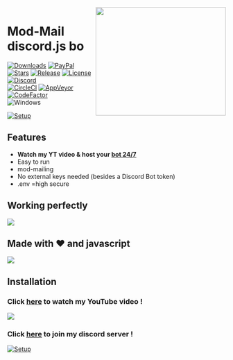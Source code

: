 <img align="right" src="https://github.com/mrmotchy/stuff/blob/main/District%2074.png?raw=true" height="250" width="300">

# Mod-Mail discord.js bo

[![Downloads](https://img.shields.io/github/downloads/jagrosh/MusicBot/total.svg)](https://discord.gg/9ZrzNkzeN4)
[![PayPal](https://img.shields.io/badge/donate-PayPal-104098.svg?style=plastic&logo=PayPal)](https://paypal.me/mrmotchy)
[![Stars](https://img.shields.io/github/stars/jagrosh/MusicBot.svg)](https://discord.gg/9ZrzNkzeN4)
[![Release](https://img.shields.io/github/release/jagrosh/MusicBot.svg)](https://discord.gg/9ZrzNkzeN4)
[![License](https://img.shields.io/github/license/jagrosh/MusicBot.svg)](https://discord.gg/9ZrzNkzeN4)
[![Discord](https://discordapp.com/api/guilds/147698382092238848/widget.png)](https://dsc.gg/dst74)<br>
[![CircleCI](https://img.shields.io/circleci/project/github/jagrosh/MusicBot/master.svg)](https://discord.gg/9ZrzNkzeN4)
[![AppVeyor](https://ci.appveyor.com/api/projects/status/gdu6nyte5psj6xfk/branch/master?svg=true)](https://discord.gg/9ZrzNkzeN4)
[![CodeFactor](https://www.codefactor.io/repository/github/jagrosh/musicbot/badge)](https://discord.gg/9ZrzNkzeN4)
<br>![Windows](https://github.com/danielkrupinski/Osiris/workflows/Windows/badge.svg?branch=master&event=push)

[![Setup](http://i.imgur.com/VvXYp5j.png)](https://www.youtube.com/channel/UCmkPzf-eAJsiuCh-5kz4Abw)

## Features
  * **Watch my YT video & host your [bot 24/7](https://dsc.gg/dst74)**
  * Easy to run
  * mod-mailing
  * No external keys needed (besides a Discord Bot token)
  * .env =high secure

## Working perfectly

![](https://github.com/mrmotchy/stuff/blob/main/Bild_2021-06-16_133252.png?raw=true)
  
  
## Made with ❤️ and javascript

![](https://github.com/mrmotchy/stuff/blob/main/Bild_2021-06-16_133401.png?raw=true)

## Installation


 ### Click [here](https://www.youtube.com/channel/UCmkPzf-eAJsiuCh-5kz4Abw) to watch my YouTube video !
 ![](https://github.com/mrmotchy/stuff/blob/main/Bild_2021-06-14_181143.png?raw=true)


 ### Click [here](https://dsc.gg/dst74) to join my discord server !
 [![Setup](https://github.com/mrmotchy/stuff/blob/main/adada.gif?raw=true)](https://dsc.gg/dst74)
